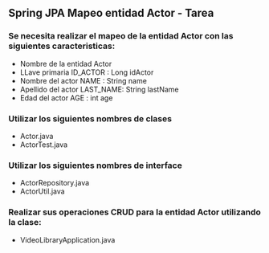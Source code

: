 ## Spring JPA Mapeo entidad Actor - Tarea


### Se necesita realizar el mapeo de la entidad Actor con las siguientes caracteristicas:

- Nombre de la entidad Actor
- LLave primaria ID_ACTOR : Long idActor
- Nombre del actor NAME   : String name
- Apellido del actor LAST_NAME: String lastName
- Edad del actor AGE      : int age


### Utilizar los siguientes nombres de clases
- Actor.java
- ActorTest.java

### Utilizar los siguientes nombres de interface
- ActorRepository.java
- ActorUtil.java

### Realizar sus operaciones CRUD para la entidad Actor utilizando la clase:
- VideoLibraryApplication.java

